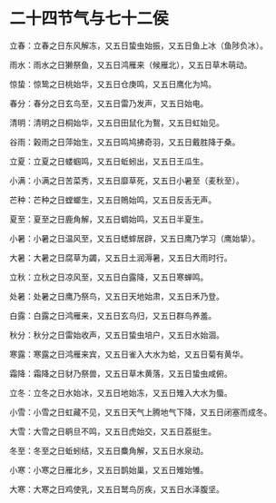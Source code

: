 # 二十四节气与七十二侯

<link href="../../../css/style.css" rel="stylesheet" type="text/css" />

<div class="p">

立春：立春之日东风解冻，又五日蛰虫始振，又五日鱼上冰（鱼陟负冰）。

雨水：雨水之日獭祭鱼，又五日鸿雁来（候雁北），又五日草木萌动。

惊蛰：惊鸷之日桃始华，又五日仓庚鸣，又五日鹰化为鸠。

春分：春分之日玄鸟至，又五日雷乃发声，又五日始电。

清明：清明之日桐始华，又五日田鼠化为鴽，又五日虹始见。

谷雨：榖雨之日萍始生，又五日鸣鸠拂奇羽，又五日戴胜降于桑。

立夏：立夏之日蝼蝈鸣，又五日蚯蚓出，又五日王瓜生。

小满：小满之日苦菜秀，又五日靡草死，又五日小暑至（麦秋至）。

芒种：芒种之日螳螂生，又五日鵙始鸣，又五日反舌无声。

夏至：夏至之日鹿角解，又五日蜩始鸣，又五日半夏生。

小暑：小暑之日温风至，又五日蟋蟀居辟，又五日鹰乃学习（鹰始挚）。

大暑：大暑之日腐草为蠲，又五日土润溽暑，又五日大雨时行。

立秋：立秋之日凉风至，又五日白露降，又五日寒蝉鸣。

处暑：处暑之日鹰乃祭鸟，又五日天地始肃，又五日禾乃登。

白露：白露之日鸿雁来，又五日玄鸟归，又五日群鸟养羞。

秋分：秋分之日雷始收声，又五日蛰虫培户，又五日水始涸。

寒露：寒露之日鸿雁来宾，又五日雀入大水为蛤，又五日菊有黄华。

霜降：霜降之日豺乃祭兽，又五日草木黄落，又五日蛰虫咸俯。

立冬：立冬之日水始冰，又五日地始冻，又五日雉入大水为蜃。

小雪：小雪之日虹藏不见，又五日天气上腾地气下降，又五日闭塞而成冬。

大雪：大雪之日鹖旦不鸣，又五日虎始交，又五日荔挺生。

冬至：冬至之日蚯蚓结，又五日麋角解，又五日水泉动。

小寒：小寒之日雁北乡，又五日鹊始巢，又五日雉始雊。

大寒：大寒之日鸡使乳，又五日鹫鸟厉疾，又五日水泽腹坚。

